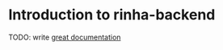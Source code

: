 # Introduction to rinha-backend

TODO: write [great documentation](http://jacobian.org/writing/what-to-write/)
